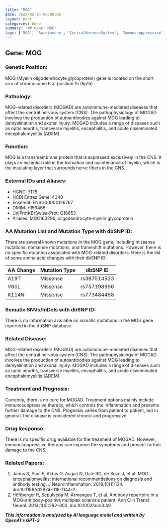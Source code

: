 ```yaml
---
title: "MOG"
date: 2023-05-14 00:00:00
layout: post
categories: Gene
summary: "## Gene: MOG"
tags: ['MOG', 'Autoimmune', 'CentralNervousSystem', 'ImmunosuppressiveTherapy', 'Demyelination', 'AxonalInjury', 'MOGAD', 'AntibodyTesting']
---
```


## Gene: MOG

### Genetic Position:
MOG (Myelin oligodendrocyte glycoprotein) gene is located on the short arm of chromosome 6 at position 15 (6p15).

### Pathology:
MOG-related disorders (MOGAD) are autoimmune-mediated diseases that affect the central nervous system (CNS). The pathophysiology of MOGAD involves the production of autoantibodies against MOG leading to demyelination and axonal injury. MOGAD includes a range of diseases such as optic neuritis, transverse myelitis, encephalitis, and acute disseminated encephalomyelitis (ADEM).

### Function:
MOG is a transmembrane protein that is expressed exclusively in the CNS. It plays an essential role in the formation and maintenance of myelin, which is the insulating layer that surrounds nerve fibers in the CNS.

### External IDs and Aliases:
- HGNC: 7178
- NCBI Entrez Gene: 4340
- Ensembl: ENSG00000126767
- OMIM: *159465
- UniProtKB/Swiss-Prot: Q16653
- Aliases: MGC163296, oligodendrocyte-myelin glycoprotein

### AA Mutation List and Mutation Type with dbSNP ID:
There are several known mutations in the MOG gene, including missense mutations, nonsense mutations, and frameshift mutations. However, there is no specific mutation associated with MOG-related disorders. Here is the list of some amino acid changes with their dbSNP ID:

| AA Change | Mutation Type | dbSNP ID |
|-----------|---------------|-------------|
|A19T | Missense | rs397514523|
|V60L | Missense | rs757198996|
|K114N | Missense | rs773484468|

### Somatic SNVs/InDels with dbSNP ID:
There is no information available on somatic mutations in the MOG gene reported in the dbSNP database.

### Related Disease:
MOG-related disorders (MOGAD) are autoimmune-mediated diseases that affect the central nervous system (CNS). The pathophysiology of MOGAD involves the production of autoantibodies against MOG leading to demyelination and axonal injury. MOGAD includes a range of diseases such as optic neuritis, transverse myelitis, encephalitis, and acute disseminated encephalomyelitis (ADEM).

### Treatment and Prognosis:
Currently, there is no cure for MOGAD. Treatment options mainly include immunosuppressive therapy, which controls the inflammation and prevents further damage to the CNS. Prognosis varies from patient to patient, but in general, the disease is considered chronic and progressive.

### Drug Response:
There is no specific drug available for the treatment of MOGAD. However, immunosuppressive therapy can improve the symptoms and prevent further damage to the CNS.

### Related Papers:
1.  Jarius S, Paul F, Aktas O, Asgari N, Dale RC, de Seze J, et al. MOG encephalomyelitis: international recommendations on diagnosis and antibody testing. J Neuroinflammation. 2018;15(1):134. doi:10.1186/s12974-018-1144-2
2. Höftberger R, Sepulveda M, Armangue T, et al. Antibody repertoire in a MOG-antibody-positive multiplex sclerosis patient. Ann Clin Transl Neurol. 2014;1(4):292–303. doi:10.1002/acn3.49

**_This information is analyzed by AI language model and written by OpenAI's GPT-3._**